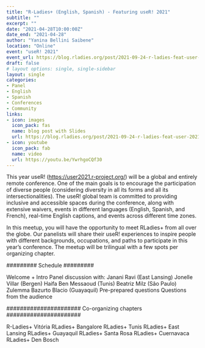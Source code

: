 ```yaml
---
title: "R-Ladies+ (English, Spanish) - Featuring useR! 2021"
subtitle: ""
excerpt: ""
date: "2021-04-28T10:00:00Z"
date_end: "2021-04-28"
author: "Yanina Bellini Saibene"
location: "Online"
event: "useR! 2021"
event_url: https://blog.rladies.org/post/2021-09-24-r-ladies-feat-user-2021/
draft: false
# layout options: single, single-sidebar
layout: single
categories:
- Panel
- English
- Spanish
- Conferences
- Community
links:
- icon: images
  icon_pack: fas
  name: blog post with Slides
  url: https://blog.rladies.org/post/2021-09-24-r-ladies-feat-user-2021/
- icon: youtube
  icon_pack: fab
  name: video
  url: https://youtu.be/YwrhgoCQf30
---
```


This year useR! (https://user2021.r-project.org/) will be a global and entirely remote conference. One of the main goals is to encourage the participation of diverse people (considering diversity in all its forms and all its intersectionalities). The useR! global team is committed to providing inclusive and accessible spaces during the conference, along with extensive waivers, events in different languages (English, Spanish, and French), real-time English captions, and events across different time zones.

In this meetup, you will have the opportunity to meet RLadies+ from all over the globe. Our panelists will share their useR! experiences to inspire people with different backgrounds, occupations, and paths to participate in this year’s conference. The meetup will be trilingual with a few spots per organizing chapter.

#########
Schedule
#########

Welcome + Intro
Panel discussion with:
Janani Ravi (East Lansing)
Jonelle Villar (Bergen)
Haifa Ben Messaoud (Tunis)
Beatriz Milz (São Paulo)
Zulemma Bazurto Blacio (Guayaquil)
Pre-prepared questions
Questions from the audience

######################
Co-organizing chapters
######################

R-Ladies+ Vitória
RLadies+ Bangalore
RLadies+ Tunis
RLadies+ East Lansing
RLadies+ Guayaquil
RLadies+ Santa Rosa
RLadies+ Cuernavaca
RLadies+ Den Bosch